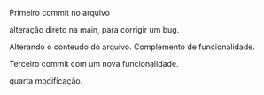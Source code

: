 Primeiro commit no arquivo

alteração direto na main, para corrigir um bug. 

Alterando o conteudo do arquivo. Complemento de funcionalidade.

Terceiro commit com um nova funcionalidade.

quarta modificação. 

